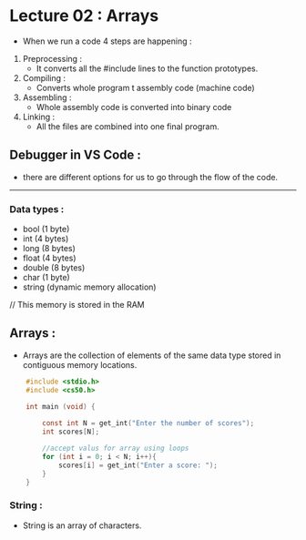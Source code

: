 # Lecture 02 : Arrays 

- When we run a code 4 steps are happening :
1. Preprocessing :
    - It converts all the #include lines to the function prototypes.
2. Compiling : 
    - Converts whole program t assembly code (machine code)
3. Assembling :
    - Whole assembly code is converted into binary code
4. Linking :
    - All the files are combined into one final program.

## Debugger in VS Code :
- there are different options for us to go through the flow of the code.

---

### Data types :
- bool (1 byte)
- int (4 bytes)
- long (8 bytes)
- float (4 bytes)
- double (8 bytes)
- char (1 byte)
- string (dynamic memory allocation)

// This memory is stored in the RAM 

## Arrays :
- Arrays are the collection of elements of the same data type stored in contiguous memory locations.
```c
    #include <stdio.h>
    #include <cs50.h>

    int main (void) {
        
        const int N = get_int("Enter the number of scores");
        int scores[N];

        //accept valus for array using loops 
        for (int i = 0; i < N; i++){
            scores[i] = get_int("Enter a score: ");
        }
    }
```

### String :
- String is an array of characters.
